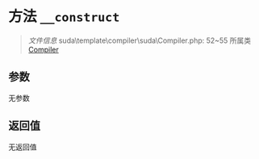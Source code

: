 # 方法 `__construct`

> *文件信息* suda\template\compiler\suda\Compiler.php: 52~55
> 所属类 [Compiler](../Compiler.md)




## 参数


无参数


## 返回值

无返回值
